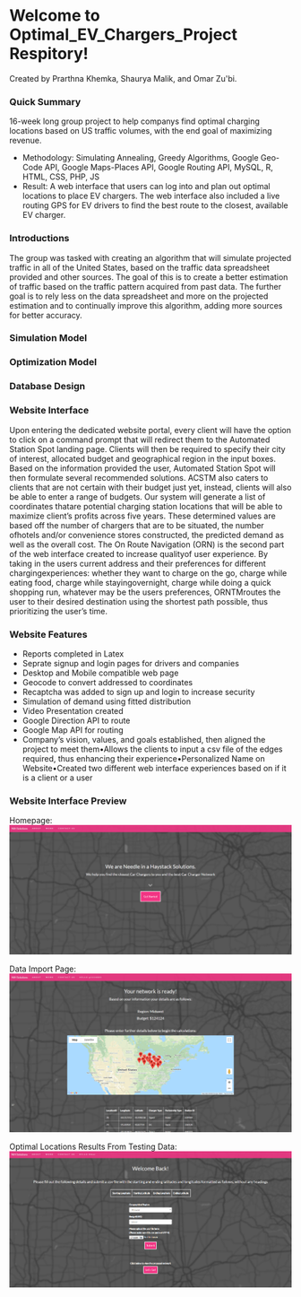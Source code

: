 # Welcome to Optimal_EV_Chargers_Project Respitory!
Created by Prarthna Khemka, Shaurya Malik, and Omar Zu'bi.

### Quick Summary
16-week long group project to help companys find optimal charging locations based on US traffic volumes, with the end goal of maximizing revenue.

* Methodology: Simulating Annealing, Greedy Algorithms, Google Geo-Code API, Google Maps-Places API, Google Routing API, MySQL, R, HTML, CSS, PHP, JS
* Result: A web interface that users can log into and plan out optimal locations to place EV chargers. The web interface also included a live routing GPS for EV drivers to find the best route to the closest, available EV charger.

### Introductions
The group was tasked with creating an algorithm that will simulate projected traffic in all of the United
States, based on the traffic data spreadsheet provided and other sources. The goal of this is to create a
better estimation of traffic based on the traffic pattern acquired from past data. The further goal is to
rely less on the data spreadsheet and more on the projected estimation and to continually improve this
algorithm, adding more sources for better accuracy.

### Simulation Model
### Optimization Model
### Database Design 



### Website Interface
Upon entering the dedicated website portal, every client will have the option to click on a command prompt that will redirect them to the Automated Station Spot landing page. Clients will then be required to specify their city of interest, allocated budget and geographical region in the input boxes. Based on the information provided the user, Automated Station Spot will then formulate several recommended solutions. ACSTM also caters to clients that are not certain with their budget just yet, instead, clients will also be able to enter a range of budgets. Our system will generate a list of coordinates thatare potential charging station locations that will be able to maximize client’s profits across five years. These determined values are based off the number of chargers that are to be situated, the number ofhotels and/or convenience stores constructed, the predicted demand as well as the overall cost. The On Route Navigation (ORN) is the second part of the web interface created to increase qualityof user experience. By taking in the users current address and their preferences for different chargingexperiences: whether they want to charge on the go, charge while eating food, charge while stayingovernight, charge while doing a quick shopping run, whatever may be the users preferences, ORNTMroutes the user to their desired destination using the shortest path possible, thus prioritizing the user’s time.

### Website Features
* Reports completed in Latex
* Seprate signup and login pages for drivers and companies
* Desktop and Mobile compatible web page
* Geocode to convert addressed to coordinates
* Recaptcha was added to sign up and login to increase security
* Simulation of demand using fitted distribution
* Video Presentation created
* Google Direction API to route
* Google Map API for routing
* Company’s vision, values, and goals established, then aligned the project to meet them•Allows the clients to input a csv file of the edges required, thus enhancing their experience•Personalized Name on Website•Created two different web interface experiences based on if it is a client or a user

### Website Interface Preview
Homepage:
![image](homepage.PNG)

Data Import Page:
![image](image.png)

Optimal Locations Results From Testing Data:
![image](info.PNG)

